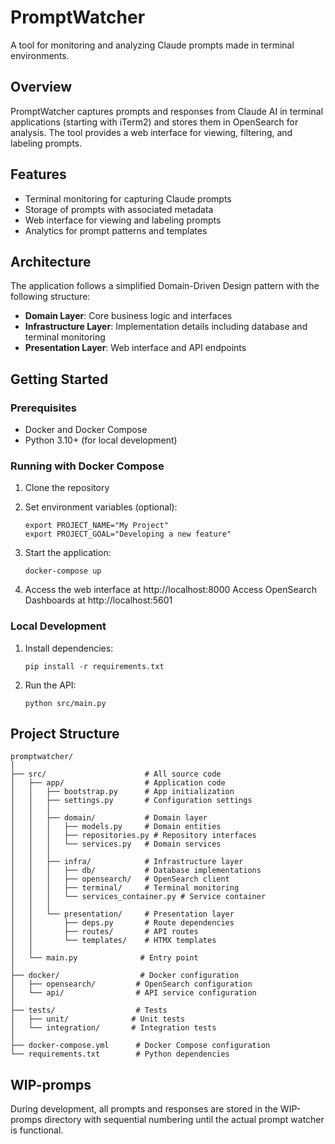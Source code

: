 # PromptWatcher

A tool for monitoring and analyzing Claude prompts made in terminal environments.

## Overview

PromptWatcher captures prompts and responses from Claude AI in terminal applications (starting with iTerm2) and stores them in OpenSearch for analysis. The tool provides a web interface for viewing, filtering, and labeling prompts.

## Features

- Terminal monitoring for capturing Claude prompts
- Storage of prompts with associated metadata
- Web interface for viewing and labeling prompts
- Analytics for prompt patterns and templates

## Architecture

The application follows a simplified Domain-Driven Design pattern with the following structure:

- **Domain Layer**: Core business logic and interfaces
- **Infrastructure Layer**: Implementation details including database and terminal monitoring
- **Presentation Layer**: Web interface and API endpoints

## Getting Started

### Prerequisites

- Docker and Docker Compose
- Python 3.10+ (for local development)

### Running with Docker Compose

1. Clone the repository

2. Set environment variables (optional):
   ```
   export PROJECT_NAME="My Project"
   export PROJECT_GOAL="Developing a new feature"
   ```

3. Start the application:
   ```
   docker-compose up
   ```

4. Access the web interface at http://localhost:8000
   Access OpenSearch Dashboards at http://localhost:5601

### Local Development

1. Install dependencies:
   ```
   pip install -r requirements.txt
   ```

2. Run the API:
   ```
   python src/main.py
   ```

## Project Structure

```
promptwatcher/
│
├── src/                      # All source code
│   ├── app/                  # Application code
│   │   ├── bootstrap.py      # App initialization
│   │   ├── settings.py       # Configuration settings
│   │   │
│   │   ├── domain/           # Domain layer
│   │   │   ├── models.py     # Domain entities
│   │   │   ├── repositories.py # Repository interfaces
│   │   │   └── services.py   # Domain services
│   │   │
│   │   ├── infra/            # Infrastructure layer
│   │   │   ├── db/           # Database implementations
│   │   │   ├── opensearch/   # OpenSearch client
│   │   │   ├── terminal/     # Terminal monitoring
│   │   │   └── services_container.py # Service container
│   │   │
│   │   └── presentation/     # Presentation layer
│   │       ├── deps.py       # Route dependencies
│   │       ├── routes/       # API routes
│   │       └── templates/    # HTMX templates
│   │
│   └── main.py              # Entry point
│
├── docker/                  # Docker configuration
│   ├── opensearch/         # OpenSearch configuration
│   └── api/                # API service configuration
│
├── tests/                  # Tests
│   ├── unit/              # Unit tests
│   └── integration/       # Integration tests
│
├── docker-compose.yml      # Docker Compose configuration
└── requirements.txt        # Python dependencies
```

## WIP-promps

During development, all prompts and responses are stored in the WIP-promps directory with sequential numbering until the actual prompt watcher is functional.